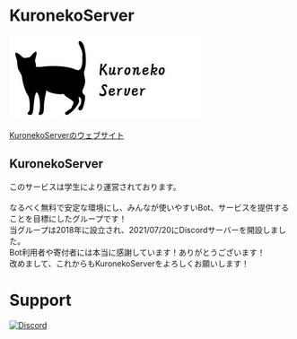 # KuronekoServer
![image](https://github.com/kuroneko6423/kuroneko6423/raw/main/kuronekoServer.jpg)<br>

[KuronekoServerのウェブサイト](https://kuroneko6423.com/)<br>
## KuronekoServer
このサービスは学生により運営されております。
<br><br>
なるべく無料で安定な環境にし、みんなが使いやすいBot、サービスを提供することを目標にしたグループです！<br>
当グループは2018年に設立され、2021/07/20にDiscordサーバーを開設しました。<br>
Bot利用者や寄付者には本当に感謝しています！ありがとうございます！<br>
改めまして、これからもKuronekoServerをよろしくお願いします！<br>
# Support
[![Discord](https://discordapp.com/api/guilds/867038364552396860/widget.png?style=banner4)](https://discord.gg/Y6w5Jv3EAR)
